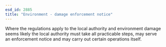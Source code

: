 ```yaml
---
esd_id: 2885
title: "Environment - damage enforcement notice"
---
```


Where the regulations apply to the local authority and environment damage seems likely the local authority must take all practicable steps, may serve an enforcement notice and may carry out certain operations itself.

